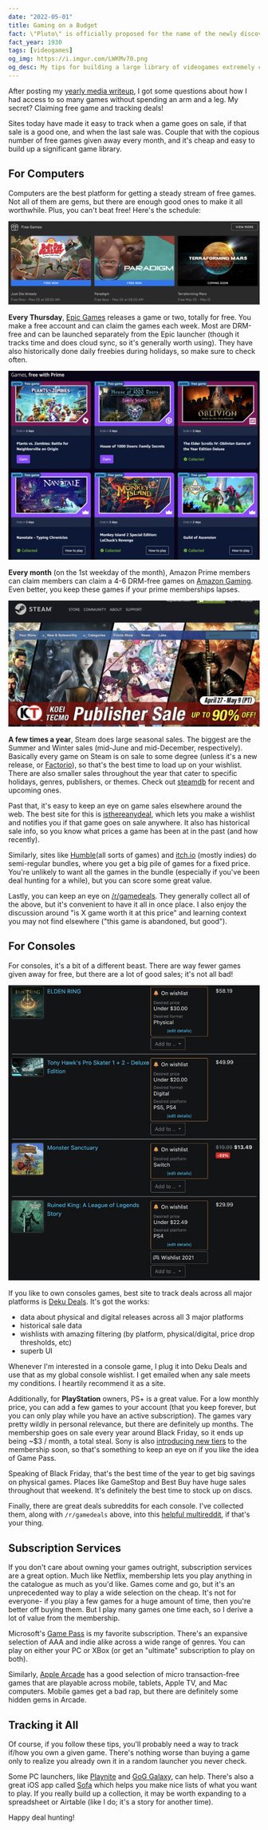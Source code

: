 ```yaml
---
date: "2022-05-01"
title: Gaming on a Budget
fact: \"Pluto\" is officially proposed for the name of the newly discovered dwarf planet Pluto by Vesto Slipher in the Lowell Observatory Observation Circular. The name quickly catches on.
fact_year: 1930
tags: [videogames]
og_img: https://i.imgur.com/LWKMv70.png
og_desc: My tips for building a large library of videogames extremely cheaply.
---
```


After posting my [yearly media writeup](/blog/post/favorite-media-2021/), I got some questions about how I had access to so many games without spending an arm and a leg. My secret? Claiming free game and tracking deals!

Sites today have made it easy to track when a game goes on sale, if that sale is a good one, and when the last sale was. Couple that with the copious number of free games given away every month, and it's cheap and easy to build up a significant game library.

## For Computers

Computers are the best platform for getting a steady stream of free games. Not all of them are gems, but there are enough good ones to make it all worthwhile. Plus, you can't beat free! Here's the schedule:

![](./images/epic_games.png)

**Every Thursday**, [Epic Games](https://store.epicgames.com/en-US/) releases a game or two, totally for free. You make a free account and can claim the games each week. Most are DRM-free and can be launched separately from the Epic launcher (though it tracks time and does cloud sync, so it's generally worth using). They have also historically done daily freebies during holidays, so make sure to check often.

![](./images/amazon_gaming.png)

**Every month** (on the 1st weekday of the month), Amazon Prime members can claim members can claim a 4-6 DRM-free games on [Amazon Gaming](https://gaming.amazon.com/home). Even better, you keep these games if your prime memberships lapses.

![](images/steam.png)

**A few times a year**, Steam does large seasonal sales. The biggest are the Summer and Winter sales (mid-June and mid-December, respectively). Basically every game on Steam is on sale to some degree (unless it's a new release, or [Factorio](https://www.factorio.com/blog/post/fff-140)), so that's the best time to load up on your wishlist. There are also smaller sales throughout the year that cater to specific holidays, genres, publishers, or themes. Check out [steamdb](https://steamdb.info/sales/history/) for recent and upcoming ones.

Past that, it's easy to keep an eye on game sales elsewhere around the web. The best site for this is [isthereanydeal](https://isthereanydeal.com/), which lets you make a wishlist and notifies you if that game goes on sale anywhere. It also has historical sale info, so you know what prices a game has been at in the past (and how recently).

Similarly, sites like [Humble](https://www.humblebundle.com/)(all sorts of games) and [itch.io](https://itch.io/) (mostly indies) do semi-regular bundles, where you get a big pile of games for a fixed price. You're unlikely to want all the games in the bundle (especially if you've been deal hunting for a while), but you can score some great value.

Lastly, you can keep an eye on [/r/gamedeals](https://old.reddit.com/r/GameDeals/). They generally collect all of the above, but it's convenient to have it all in once place. I also enjoy the discussion around "is X game worth it at this price" and learning context you may not find elsewhere ("this game is abandoned, but good").

## For Consoles

For consoles, it's a bit of a different beast. There are way fewer games given away for free, but there are a lot of good sales; it's not all bad!

![](./images/deku_deals.png)

If you like to own consoles games, best site to track deals across all major platforms is [Deku Deals](https://www.dekudeals.com/). It's got the works:

- data about physical and digital releases across all 3 major platforms
- historical sale data
- wishlists with amazing filtering (by platform, physical/digital, price drop thresholds, etc)
- superb UI

Whenever I'm interested in a console game, I plug it into Deku Deals and use that as my global console wishlist. I get emailed when any sale meets my conditions. I heartily recommend it as a site.

Additionally, for **PlayStation** owners, PS+ is a great value. For a low monthly price, you can add a few games to your account (that you keep forever, but you can only play while you have an active subscription). The games vary pretty wildly in personal relevance, but there are definitely up months. The membership goes on sale every year around Black Friday, so it ends up being ~$3 / month, a total steal. Sony is also [introducing new tiers](https://blog.playstation.com/2022/03/29/all-new-playstation-plus-launches-in-june-with-700-games-and-more-value-than-ever/) to the membership soon, so that's something to keep an eye on if you like the idea of Game Pass.

Speaking of Black Friday, that's the best time of the year to get big savings on physical games. Places like GameStop and Best Buy have huge sales throughout that weekend. It's definitely the best time to stock up on discs.

Finally, there are great deals subreddits for each console. I've collected them, along with `/r/gamedeals` above, into this [helpful multireddit](https://old.reddit.com/user/xavdidtheshadow/m/deals/), if that's your thing.

## Subscription Services

If you don't care about owning your games outright, subscription services are a great option. Much like Netflix, membership lets you play anything in the catalogue as much as you'd like. Games come and go, but it's an unprecedented way to play a wide selection on the cheap. It's not for everyone- if you play a few games for a huge amount of time, then you're better off buying them. But I play many games one time each, so I derive a lot of value from the membership.

Microsoft's [Game Pass](https://www.xbox.com/en-US/xbox-game-pass) is my favorite subscription. There's an expansive selection of AAA and indie alike across a wide range of genres. You can play on either your PC or XBox (or get an "ultimate" subscription to play on both).

Similarly, [Apple Arcade](https://www.apple.com/apple-arcade/) has a good selection of micro transaction-free games that are playable across mobile, tablets, Apple TV, and Mac computers. Mobile games get a bad rap, but there are definitely some hidden gems in Arcade.

## Tracking it All

Of course, if you follow these tips, you'll probably need a way to track if/how you own a given game. There's nothing worse than buying a game only to realize you already own it in a random launcher you never check.

Some PC launchers, like [Playnite](https://playnite.link/) and [GoG Galaxy](https://www.gog.com/galaxy), can help. There's also a great iOS app called [Sofa](https://sofahq.com/) which helps you make nice lists of what you want to play. If you really build up a collection, it may be worth expanding to a spreadsheet or Airtable (like I do; it's a story for another time).

Happy deal hunting!
